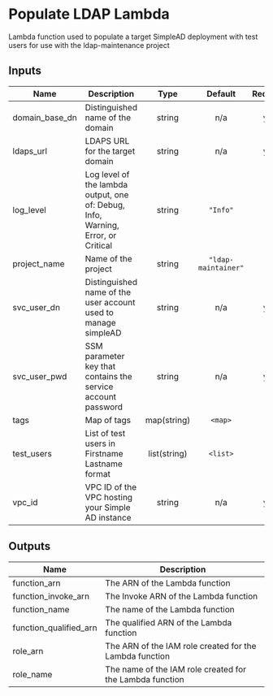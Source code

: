 # Populate LDAP Lambda

Lambda function used to populate a target SimpleAD deployment with test users for use with the ldap-maintenance project

## Inputs

| Name | Description | Type | Default | Required |
|------|-------------|:----:|:-----:|:-----:|
| domain\_base\_dn | Distinguished name of the domain | string | n/a | yes |
| ldaps\_url | LDAPS URL for the target domain | string | n/a | yes |
| log\_level | Log level of the lambda output, one of: Debug, Info, Warning, Error, or Critical | string | `"Info"` | no |
| project\_name | Name of the project | string | `"ldap-maintainer"` | no |
| svc\_user\_dn | Distinguished name of the user account used to manage simpleAD | string | n/a | yes |
| svc\_user\_pwd | SSM parameter key that contains the service account password | string | n/a | yes |
| tags | Map of tags | map(string) | `<map>` | no |
| test\_users | List of test users in Firstname Lastname format | list(string) | `<list>` | no |
| vpc\_id | VPC ID of the VPC hosting your Simple AD instance | string | n/a | yes |

## Outputs

| Name | Description |
|------|-------------|
| function\_arn | The ARN of the Lambda function |
| function\_invoke\_arn | The Invoke ARN of the Lambda function |
| function\_name | The name of the Lambda function |
| function\_qualified\_arn | The qualified ARN of the Lambda function |
| role\_arn | The ARN of the IAM role created for the Lambda function |
| role\_name | The name of the IAM role created for the Lambda function |

